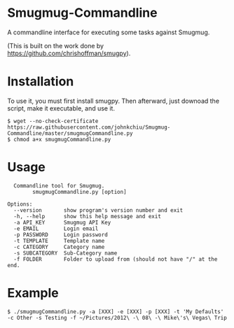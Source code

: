 Smugmug-Commandline
===================

A commandline interface for executing some tasks against Smugmug.

(This is built on the work done by https://github.com/chrishoffman/smugpy).

Installation
============
To use it, you must first install smugpy.  Then afterward, just downoad the script, make it executable, and use it.
```
$ wget --no-check-certificate https://raw.githubusercontent.com/johnkchiu/Smugmug-Commandline/master/smugmugCommandline.py
$ chmod a+x smugmugCommandline.py
```

Usage
=====
```
  Commandline tool for Smugmug.
		smugmugCommandline.py [option]

Options:
  --version       show program's version number and exit
  -h, --help      show this help message and exit
  -a API_KEY      Smugmug API Key
  -e EMAIL        Login email
  -p PASSWORD     Login password
  -t TEMPLATE     Template name
  -c CATEGORY     Category name
  -s SUBCATEGORY  Sub-Category name
  -f FOLDER       Folder to upload from (should not have "/" at the end.
```

Example
=======
```
$ ./smugmugCommandline.py -a [XXX] -e [XXX] -p [XXX] -t 'My Defaults' -c Other -s Testing -f ~/Pictures/2012\ -\ 08\ -\ Mike\'s\ Vegas\ Trip
```
